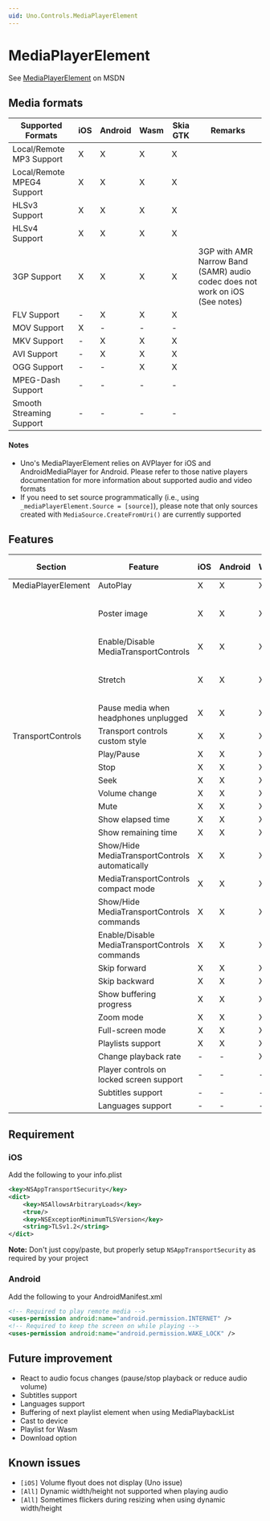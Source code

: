 ```yaml
---
uid: Uno.Controls.MediaPlayerElement
---
```


# MediaPlayerElement

See [MediaPlayerElement](https://docs.microsoft.com/en-us/uwp/api/windows.ui.xaml.controls.mediaplayerelement) on MSDN

## Media formats

| Supported Formats    									| iOS		| Android	| Wasm		| Skia GTK	| Remarks							|
|-------------------------------------------------------|-----------|-----------|-----------|-----------|-----------------------------------|
| Local/Remote MP3 Support								| X  		| X  		| X  		| X  		|									|
| Local/Remote MPEG4 Support							| X  		| X  		| X  		| X  		|									|
| HLSv3	Support											| X  		| X  		| X  		| X  		| 									|
| HLSv4	Support											| X  		| X  		| X  		| X  		|									|
| 3GP Support											| X  		| X  		| X  		| X  		| 3GP with AMR Narrow Band (SAMR) audio codec does not work on iOS (See notes) |
| FLV Support											| -  		| X  		| X  		| X  		|									|
| MOV Support											| X  		| -  		| -  		| -  		|									|
| MKV Support											| -  		| X  		| X  		| X  		|									|
| AVI Support											| -  		| X  		| X  		| X  		| 									|
| OGG Support											| -  		| -  		| X  		| X  		|									|
| MPEG-Dash	Support										| -  		| -  		| -  		| -  		| 									|
| Smooth Streaming Support								| -  		| -  		| -  		| -  		| 									|

#### Notes

* Uno's MediaPlayerElement relies on AVPlayer for iOS and AndroidMediaPlayer for Android. Please refer to those native players documentation for more information about supported audio and video formats
* If you need to set source programmatically (i.e., using `_mediaPlayerElement.Source = [source]`), please note that only sources created with `MediaSource.CreateFromUri()` are currently supported

## Features

| Section				| Feature    											| iOS		| Android	| Wasm		| Skia GTK	| Remarks										|
|-----------------------|-------------------------------------------------------|-----------|-----------|-----------|-----------|-----------------------------------------------|
| MediaPlayerElement	| AutoPlay  											| X  		| X  		| X  		| X  		|												|
|						| Poster image											| X  		| X  		| X  		| X  		| Does not show when playing music				|
|						| Enable/Disable MediaTransportControls			  		| X  		| X  		| X  		| X  		|												|
|						| Stretch										  		| X  		| X  		| X  		| X  		| Stretch.None behave like Stretch.Fill on iOS	|
|						| Pause media when headphones unplugged			  		| X  		| X  		| X  		| X  		| 												|
| TransportControls		| Transport controls custom style						| X  		| X  		| X  		| X  		|												|
| 			    		| Play/Pause 											| X  		| X  		| X  		| X  		|												|
|						| Stop  												| X  		| X  		| X  		| X  		|												|
| 						| Seek  												| X  		| X  		| X  		| X  		|												|
|						| Volume change											| X  		| X  		| X  		| X  		|												|
|						| Mute													| X  		| X  		| X  		| X  		|												|
|						| Show elapsed time										| X  		| X  		| X  		| X  		|												|
|						| Show remaining time									| X  		| X  		| X  		| X  		|												|
|						| Show/Hide MediaTransportControls automatically		| X  		| X  		| X  		| X  		|												|
|						| MediaTransportControls compact mode					| X  		| X  		| X  		| X  		|												|
|						| Show/Hide MediaTransportControls commands  			| X  		| X  		| X  		| X  		|												|
|						| Enable/Disable MediaTransportControls commands  		| X  		| X  		| X  		| X  		|												|
|						| Skip forward											| X  		| X  		| X  		| X  		|												|
|						| Skip backward											| X  		| X  		| X  		| X  		|												|
|						| Show buffering progress						  		| X  		| X  		| X  		| X  		|												|
|						| Zoom mode												| X  		| X  		| X  		| X  		| 												|
|						| Full-screen mode								  		| X  		| X  		| X  		| X  		|												|
|						| Playlists support		  								| X  		| X  		| X  		| X  		|												|
|						| Change playback rate									| -  		| -  		| X  		| X  		|												|
|						| Player controls on locked screen support  			| -  		| -  		| -  		| -  		|												|
|						| Subtitles	support			  							| -  		| -  		| -  		| -  		|												|
|						| Languages	support			  							| -  		| -  		| -  		| -  		|												|

## Requirement

### iOS

Add the following to your info.plist

```xml
<key>NSAppTransportSecurity</key>
<dict>
	<key>NSAllowsArbitraryLoads</key>
	<true/>
	<key>NSExceptionMinimumTLSVersion</key>
	<string>TLSv1.2</string>
</dict>
```

__Note:__ Don't just copy/paste, but properly setup `NSAppTransportSecurity` as required by your project

### Android

Add the following to your AndroidManifest.xml

```xml
<!-- Required to play remote media -->
<uses-permission android:name="android.permission.INTERNET" />
<!-- Required to keep the screen on while playing -->
<uses-permission android:name="android.permission.WAKE_LOCK" />
```

## Future improvement

- React to audio focus changes (pause/stop playback or reduce audio volume)
- Subtitles support
- Languages support
- Buffering of next playlist element when using MediaPlaybackList
- Cast to device
- Playlist for Wasm
- Download option

## Known issues

- `[iOS]` Volume flyout does not display (Uno issue)
- `[All]` Dynamic width/height not supported when playing audio
- `[All]` Sometimes flickers during resizing when using dynamic width/height
